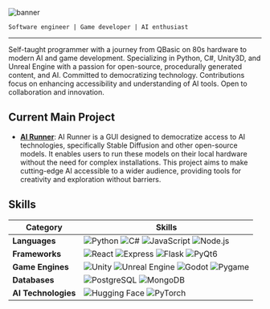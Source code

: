 ![banner](https://user-images.githubusercontent.com/25737761/227303386-b1117ed2-27fd-4c55-b6bd-488aa7f9f1c8.png)

`Software engineer | Game developer | AI enthusiast`

---

Self-taught programmer with a journey from QBasic on 80s hardware to modern AI and game development. Specializing in Python, C#, Unity3D, and Unreal Engine with a passion for open-source, procedurally generated content, and AI. Committed to democratizing technology. Contributions focus on enhancing accessibility and understanding of AI tools. Open to collaboration and innovation.

## Current Main Project

- **[AI Runner](https://github.com/Capsize-Games/airunner)**: AI Runner is a GUI designed to democratize access to AI technologies, specifically Stable Diffusion and other open-source models. It enables users to run these models on their local hardware without the need for complex installations. This project aims to make cutting-edge AI accessible to a wider audience, providing tools for creativity and exploration without barriers.

## Skills

| Category      | Skills |
|---------------|--------|
| **Languages** | ![Python](https://img.shields.io/badge/-Python-3776AB?style=flat&logo=Python&logoColor=white) ![C#](https://img.shields.io/badge/-C%23-239120?style=flat&logo=c-sharp&logoColor=white) ![JavaScript](https://img.shields.io/badge/-JavaScript-F7DF1E?style=flat&logo=javascript&logoColor=black) ![Node.js](https://img.shields.io/badge/-Node.js-339933?style=flat&logo=node.js&logoColor=white) |
| **Frameworks** | ![React](https://img.shields.io/badge/-React-61DAFB?style=flat&logo=react&logoColor=black) ![Express](https://img.shields.io/badge/-Express-000000?style=flat&logo=express&logoColor=white) ![Flask](https://img.shields.io/badge/-Flask-000000?style=flat&logo=flask&logoColor=white) ![PyQt6](https://img.shields.io/badge/-PyQt6-41CD52?style=flat&logo=qt&logoColor=white) |
| **Game Engines** | ![Unity](https://img.shields.io/badge/-Unity3D-000000?style=flat&logo=unity&logoColor=white) ![Unreal Engine](https://img.shields.io/badge/-Unreal%20Engine-313131?style=flat&logo=unreal-engine&logoColor=white) ![Godot](https://img.shields.io/badge/-Godot-478CBF?style=flat&logo=godot-engine&logoColor=white) ![Pygame](https://img.shields.io/badge/-Pygame-000000?style=flat&logo=pygame&logoColor=white) |
| **Databases** | ![PostgreSQL](https://img.shields.io/badge/-PostgreSQL-336791?style=flat&logo=postgresql&logoColor=white) ![MongoDB](https://img.shields.io/badge/-MongoDB-47A248?style=flat&logo=mongodb&logoColor=white) |
| **AI Technologies** | ![Hugging Face](https://img.shields.io/badge/-Hugging%20Face-F9AB00?style=flat&logo=huggingface&logoColor=white) ![PyTorch](https://img.shields.io/badge/-PyTorch-EE4C2C?style=flat&logo=pytorch&logoColor=white) |

